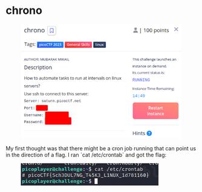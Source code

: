 # chrono

<figure><img src="../../../.gitbook/assets/image (146).png" alt=""><figcaption></figcaption></figure>

My first thought was that there might be a cron job running that can point us in the direction of a flag. I ran \`cat /etc/crontab\` and got the flag:

<figure><img src="../../../.gitbook/assets/image (115).png" alt=""><figcaption></figcaption></figure>
